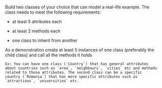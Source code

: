 Build two classes of your choice that can model a real-life example. The class needs to meet the following requirements: 

* at least 5 attributes each


* at least 2 methods each


* one class to inherit from another 


As a demonstration create at least 5 instances of one class (preferably the child class) and call all the methods it holds

    Ex: You can have one class (`Country`) that has general attributes about countries such as `area`, `neighbours`, `cities` etc and methods related to those attributes. The second class can be a specific country (`Romania`) that has more specific attributes such as `attractions`, `universities` etc. 
